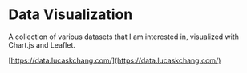 # Data Visualization

A collection of various datasets that I am interested in, visualized with Chart.js and Leaflet.

[https://data.lucaskchang.com/](https://data.lucaskchang.com/)